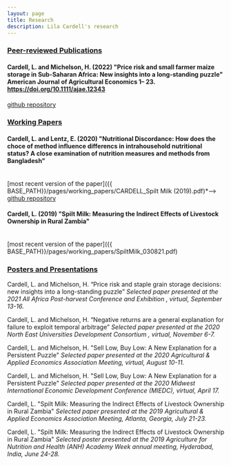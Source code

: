 ```yaml
---
layout: page
title: Research
description: Lila Cardell's research
---
```


### <u>Peer-reviewed Publications </u>



#### Cardell, L. and Michelson, H. (2022) "Price risk and small farmer maize storage in Sub-Saharan Africa: New insights into a long-standing puzzle" American Journal of Agricultural Economics 1– 23. https://doi.org/10.1111/ajae.12343 
<!--*In this paper.*-->
 <a href="https://github.com/lilacardell/CardellMichelson2022">github repository</a> 
<br>

### <u>Working Papers </u>

#### Cardell, L. and Lentz, E. (2020) "Nutritional Discordance: How does the choce of method influence differencs in intrahousehold nutritional status? A close examination of nutrition measures and methods from Bangladesh"
<br>
[most recent version of the paper]({{ BASE_PATH}}/pages/working_papers/CARDELL_Spilt Milk (2019).pdf)*-->
 <a href="https://github.com/lilacardell/BIHS_Project">github repository</a> 
<br>



#### Cardell, L. (2019) "Spilt Milk: Measuring the Indirect Effects of Livestock Ownership in Rural Zambia"
<br>
[most recent version of the paper]({{ BASE_PATH}}/pages/working_papers/SpiltMilk_030821.pdf)
<br>


### <u>Posters and Presentations</u>

Cardell, L. and Michelson, H. “Price risk and staple grain storage decisions: new insights into a long-standing puzzle” <i>Selected paper presented at the 2021 All Africa Post-harvest Conference and Exhibition , virtual, September 13-16.</i>
<br>

Cardell, L. and Michelson, H. “Negative returns are a general explanation for failure to exploit temporal arbitrage” <i>Selected paper presented at the 2020 North East Universities Development Consortium , virtual, November 6-7.</i>
<br>

Cardell, L. and Michelson, H. "Sell Low, Buy Low: A New Explanation for a Persistent Puzzle" <i>Selected paper presented at the 2020 Agricultural & Applied Economics Association Meeting, virtual, August 10-11.</i>
<br>

Cardell, L. and Michelson, H. "Sell Low, Buy Low: A New Explanation for a Persistent Puzzle" <i>Selected paper presented at the 2020 Midwest International Economic Development Conference (MIEDC), virtual, April 17.</i>
<br>

Cardell, L. "Spilt Milk: Measuring the Indirect Effects of Livestock Ownership in Rural Zambia" <i>Selected paper presented at the 2019 Agricultural & Applied Economics Association Meeting, Atlanta, Georgia, July 21-23.</i>
<br>

Cardell, L. "Spilt Milk: Measuring the Indirect Effects of Livestock Ownership in Rural Zambia" <i>Selected poster presented at the 2019 Agriculture for Nutrition and Health (ANH) Academy Week annual meeting, Hyderabad, India, June 24-28.</i>

<!-- Note: this is how to write a comment in HTML. Everything in here won't show up on your webpage.-->

<!--
To increase the size of the title, use fewer # in front of the paper title.
To decrease the size of the title, use more #. 
To remove the italics, remove the * before and after the description
To remove the underline from the title, remove the <u> tags (<u> and </u>)
-->

